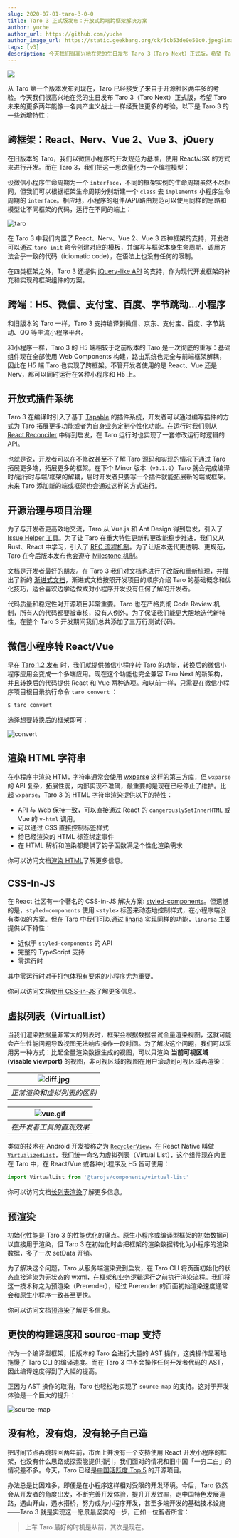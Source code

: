 ```yaml
---
slug: 2020-07-01-taro-3-0-0
title: Taro 3 正式版发布：开放式跨端跨框架解决方案
author: yuche
author_url: https://github.com/yuche
author_image_url: https://static.geekbang.org/ck/5cb53de0e50c0.jpeg?imageView2/0/w/800
tags: [v3]
description: 今天我们很高兴地在党的生日发布 Taro 3（Taro Next）正式版，希望 Taro 未来的更多两年能像一名共产主义战士一样经受住更多的考验。
---
```


![](https://img13.360buyimg.com/ling/jfs/t1/134284/22/3425/2134519/5efb3a62Ef5a42a26/a2c2c9a6d62cd391.png)

从 Taro 第一个版本发布到现在，Taro 已经接受了来自于开源社区两年多的考验。今天我们很高兴地在党的生日发布 Taro 3（Taro Next）正式版，希望 Taro 未来的更多两年能像一名共产主义战士一样经受住更多的考验。以下是 Taro 3 的一些新增特性：

<!--truncate-->

## 跨框架：React、Nerv、Vue 2、Vue 3、jQuery

在旧版本的 Taro，我们以微信小程序的开发规范为基准，使用 React/JSX 的方式来进行开发。而在 Taro 3，我们把这一思路量化为一个编程模型：

设微信小程序生命周期为一个 `interface`，不同的框架实例的生命周期虽然不尽相同，但我们可以根据框架生命周期分别新建一个 `class` 去 `implements` 小程序生命周期的 `interface`。相应地，小程序的组件/API/路由规范可以使用同样的思路和模型让不同框架的代码，运行在不同的端上：

![taro](https://storage.jd.com/taro-source/taro-docs/WechatIMG1393.png)

在 Taro 3 中我们内置了 React、Nerv、Vue 2、Vue 3 四种框架的支持，开发者可以通过 `taro init` 命令创建对应的模板，并编写与框架本身生命周期、调用方法合乎一致的代码（idiomatic code），在语法上也没有任何的限制。

在四类框架之外，Taro 3 还提供 [jQuery-like API](https://docs.taro.zone/docs/jquery-like) 的支持，作为现代开发框架的补充和实现跨框架组件的方案。

## 跨端：H5、微信、支付宝、百度、字节跳动...小程序

和旧版本的 Taro 一样，Taro 3 支持编译到微信、京东、支付宝、百度、字节跳动、QQ 等主流小程序平台。

和小程序一样，Taro 3 的 H5 端相较于之前版本的 Taro 是一次彻底的重写：基础组件现在全部使用 Web Components 构建，路由系统也完全与前端框架解耦，因此在 H5 端 Taro 也实现了跨框架。不管开发者使用的是 React、Vue 还是 Nerv，都可以同时运行在各种小程序和 H5 上。


## 开放式插件系统

Taro 3 在编译时引入了基于 [Tapable](https://github.com/webpack/tapable) 的插件系统，开发者可以通过编写插件的方式为 Taro 拓展更多功能或者为自身业务定制个性化功能。在运行时我们则从 [React Reconciler](https://github.com/facebook/react/tree/master/packages/react-reconciler) 中得到启发，在 Taro 运行时也实现了一套修改运行时逻辑的 API。

也就是说，开发者可以在不修改甚至不了解 Taro 源码和实现的情况下通过 Taro 拓展更多端，拓展更多的框架。在下个 Minor 版本（`v3.1.0`）Taro 就会完成编译时/运行时与端/框架的解耦，届时开发者只要写一个插件就能拓展新的端或框架。未来 Taro 添加新的端或框架也会通过这样的方式进行。

## 开源治理与项目治理

为了与开发者更高效地交流，Taro 从 Vue.js 和 Ant Design 得到启发，引入了 [Issue Helper 工具](https://nervjs.github.io/taro-issue-helper/)。为了让 Taro 在重大特性更新和更改能稳步推进，我们又从 Rust、React 中学习，引入了 [RFC 流程机制](https://github.com/NervJS/taro-rfcs)。为了让版本迭代更透明、更规范，Taro 在今后版本发布也会遵守 [Milestone 机制](https://github.com/NervJS/taro/milestones?direction=asc&sort=due_date)。

文档是开发者最好的朋友。在 Taro 3 我们对文档也进行了改版和重新梳理，并推出了新的 [渐进式文档](https://taro-docs.jd.com/taro/docs/guide/)，渐进式文档按照开发项目的顺序介绍 Taro 的基础概念和优化技巧，适合喜欢边学边做或对小程序开发没有任何了解的开发者。

代码质量和稳定性对开源项目非常重要。Taro 也在严格贯彻 Code Review 机制，所有人的代码都要被审核，没有人例外。为了保证我们能更大胆地迭代新特性，在整个 Taro 3 开发期间我们总共添加了三万行测试代码。

## 微信小程序转 React/Vue
早在 [Taro 1.2 发布](https://aotu.io/notes/2018/12/17/taro-1-2/) 时，我们就提供微信小程序转 Taro 的功能，转换后的微信小程序应用会变成一个多端应用。现在这个功能也完全兼容 Taro Next 的新架构，并且转换后的代码提供 React 和 Vue 两种选项。和以前一样，只需要在微信小程序项目根目录执行命令 `taro convert` ：

```bash
$ taro convert
```

选择想要转换后的框架即可：

![convert](https://storage.jd.com/taro-resource/convert.jpg)

## 渲染 HTML 字符串
在小程序中渲染 HTML 字符串通常会使用 [wxparse](https://github.com/icindy/wxParse) 这样的第三方库，但 `wxparse` 的 API 复杂，拓展性弱，内部实现不准确，最重要的是现在已经停止了维护。比起 `wxparse`，Taro 3 的 HTML 字符串渲染提供以下的特性：

* API 与 Web 保持一致，可以直接通过 React 的 `dangerouslySetInnerHTML` 或 Vue 的 `v-html` 调用。
* 可以通过 CSS 直接控制标签样式
* 给已经渲染的 HTML 标签绑定事件
* 在 HTML 解析和渲染都提供了钩子函数满足个性化渲染需求

你可以访问文档[渲染 HTML](https://docs.taro.zone/docs/html)了解更多信息。

## CSS-In-JS
在 React 社区有一个著名的 CSS-in-JS 解决方案: [styled-components](https://github.com/styled-components/styled-components)。但遗憾的是，`styled-components` 使用 `<style>` 标签来动态地控制样式，在小程序端没有类似的方案。但在 Taro 中我们可以通过 [linaria](https://github.com/callstack/linaria) 实现同样的功能，`linaria` 主要提供以下特性：

* 近似于 `styled-components` 的 API
* 完整的 TypeScript 支持
* 零运行时

其中零运行时对于打包体积有要求的小程序尤为重要。

你可以访问文档[使用 CSS-in-JS](https://docs.taro.zone/docs/css-in-js)了解更多信息。

## 虚拟列表（VirtualList）
当我们渲染数据量非常大的列表时，框架会根据数据尝试全量渲染视图，这就可能会产生性能问题导致视图无法响应操作一段时间。为了解决这个问题，我们可以采用另一种方式：比起全量渲染数据生成的视图，可以只渲染 **当前可视区域(visable viewport)** 的视图，非可视区域的视图在用户滚动到可视区域再渲染：


| ![diff.jpg](https://storage.jd.com/taro-resource/difference-in-scrolling.jpg) | 
|:--:| 
| *正常渲染和虚拟列表的区别* |

| ![vue.gif](https://storage.jd.com/taro-resource/vue.gif) | 
|:--:| 
| *在开发者工具的直观效果* |


类似的技术在 Android 开发被称之为 [`RecyclerView`](https://developer.android.com/reference/android/support/v7/widget/RecyclerView)，在 React Native 叫做 [`VirtualizedList`](https://reactnative.dev/docs/virtualizedlist)，我们统一命名为虚拟列表（Virtual List），这个组件现在内置在 Taro 中，在 React/Vue 或各种小程序及 H5 皆可使用：

```js
import VirtualList from '@tarojs/components/virtual-list'
```

你可以访问文档[长列表渲染](https://docs.taro.zone/docs/virtual-list)了解更多信息。

## 预渲染

初始化性能是 Taro 3 的性能优化的痛点。原生小程序或编译型框架的初始数据可以直接用于渲染，但 Taro 3 在初始化时会把框架的渲染数据转化为小程序的渲染数据，多了一次 setData 开销。

为了解决这个问题，Taro 从服务端渲染受到启发，在 Taro CLI 将页面初始化的状态直接渲染为无状态的 wxml，在框架和业务逻辑运行之前执行渲染流程。我们将这一技术称之为预渲染（Prerender），经过 Prerender 的页面初始渲染速度通常会和原生小程序一致甚至更快。

你可以访问文档[预渲染](https://docs.taro.zone/docs/prerender)了解更多信息。

## 更快的构建速度和 source-map 支持

作为一个编译型框架，旧版本的 Taro 会进行大量的 AST 操作，这类操作显著地拖慢了 Taro CLI 的编译速度。而在 Taro 3 中不会操作任何开发者代码的 AST，因此编译速度得到了大幅的提高。

正因为 AST 操作的取消，Taro 也轻松地实现了 `source-map` 的支持。这对于开发体验是一个巨大的提升：

![source-map](https://storage.jd.com/taro-source/taro-docs/WechatIMG1402.png)

## 没有枪，没有炮，没有轮子自己造

把时间节点再跳转回两年前，市面上并没有一个支持使用 React 开发小程序的框架，也没有什么思路或探索能提供指引，我们面对的情况和旧中国「一穷二白」的情况差不多。今天，Taro 已经是[中国活跃度 Top 5](https://www.infoq.cn/article/dCY0AHH71rBBjq3pIfh7) 的开源项目。

办法总是比困难多，即便是在小程序这样相对受限的开发环境。今后，Taro 依然会从开发者的角度出发，不断完善开发体验，提升开发效率，走中国特色发展道路，遇山开山，遇水搭桥，努力成为小程序开发，甚至多端开发的基础技术设施——Taro 3 就是实现这一愿景最坚实的一步，正如一位智者所言：

> 上车 Taro 最好的时机是从前，其次是现在。

